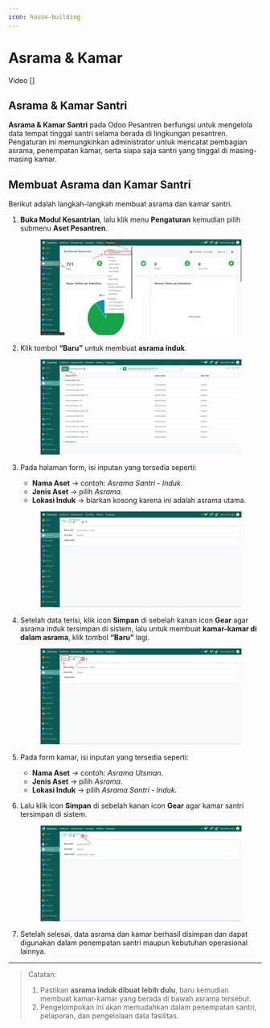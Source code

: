 ```yaml
---
icon: house-building
---
```


# Asrama & Kamar

Video \[]

## Asrama & Kamar Santri

**Asrama & Kamar Santri** pada Odoo Pesantren berfungsi untuk mengelola data tempat tinggal santri selama berada di lingkungan pesantren. Pengaturan ini memungkinkan administrator untuk mencatat pembagian asrama, penempatan kamar, serta siapa saja santri yang tinggal di masing-masing kamar.

## Membuat Asrama dan Kamar Santri

Berikut adalah langkah-langkah membuat asrama dan kamar santri.

1.  **Buka Modul Kesantrian**, lalu klik menu **Pengaturan** kemudian pilih submenu **Aset Pesantren**.

    <figure><img src="../../.gitbook/assets/images-35.png" alt=""><figcaption></figcaption></figure>


2.  Klik tombol **“Baru”** untuk membuat **asrama induk**.

    <figure><img src="../../.gitbook/assets/images-36.png" alt=""><figcaption></figcaption></figure>


3.  Pada halaman form, isi inputan yang tersedia seperti:

    * **Nama Aset** → contoh: _Asrama Santri - Induk_.
    * **Jenis Aset** → pilih _Asrama_.
    * **Lokasi Induk** → biarkan kosong karena ini adalah asrama utama.

    <figure><img src="../../.gitbook/assets/images-37.png" alt=""><figcaption></figcaption></figure>


4.  Setelah data terisi, klik icon **Simpan** di sebelah kanan icon **Gear** agar asrama induk tersimpan di sistem, lalu untuk membuat **kamar-kamar di dalam asrama**, klik tombol **“Baru”** lagi.

    <figure><img src="../../.gitbook/assets/images-38.png" alt=""><figcaption></figcaption></figure>


5. Pada form kamar, isi inputan yang tersedia seperti:
   * **Nama Aset** → contoh: _Asrama Utsman_.
   * **Jenis Aset** → pilih _Asrama_.
   * **Lokasi Induk** → pilih _Asrama Santri - Induk._
6.  Lalu klik icon **Simpan** di sebelah kanan icon **Gear** agar kamar santri tersimpan di sistem.

    <figure><img src="../../.gitbook/assets/images-39.png" alt=""><figcaption></figcaption></figure>


7. Setelah selesai, data asrama dan kamar berhasil disimpan dan dapat digunakan dalam penempatan santri maupun kebutuhan operasional lainnya.

***

> Catatan:
>
> 1. Pastikan **asrama induk dibuat lebih dulu**, baru kemudian membuat kamar-kamar yang berada di bawah asrama tersebut.
> 2. Pengelompokan ini akan memudahkan dalam penempatan santri, pelaporan, dan pengelolaan data fasilitas.

